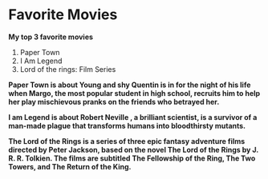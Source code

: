 
# Favorite Movies

**My top 3 favorite movies**
1. Paper Town
2. I Am Legend
3. Lord of the rings: Film Series

**Paper Town is about Young and shy Quentin is in for the night of his life when Margo, the most popular student in high school, recruits him to help her play mischievous pranks on the friends who betrayed her.**

**I am Legend is about Robert Neville , a brilliant scientist, is a survivor of a man-made plague that transforms humans into bloodthirsty mutants.**

**The Lord of the Rings is a series of three epic fantasy adventure films directed by Peter Jackson, based on the novel The Lord of the Rings by J. R. R. Tolkien. The films are subtitled The Fellowship of the Ring, The Two Towers, and The Return of the King.**

